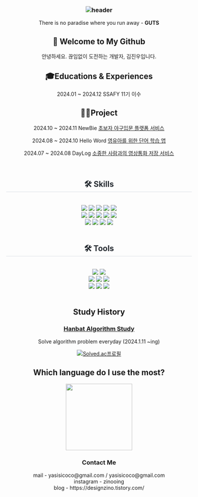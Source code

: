 <h3 align="center">

![header](https://capsule-render.vercel.app/api?type=waving&color=gradient&height=150&section=header&text=Hi!%20I'm%20[JinWoo]!&fontAlign=50&fontAlignY=50&fontSize=70&fontColor=ffffff)
</h3>

<div align="center">

<!--## Jinwoo's Github Stats-->
There is no paradise where you run away - **GUTS**

<!-- <a href="https://github.com/yasisicoco"><img align="center" style="height:180px" src="https://github-readme-stats.vercel.app/api?username=yasisicoco&theme=flag-india&show_icons=true&hide=stars,prs&count_private=true"/> </a> 
<br/>-->

</div>

<div align="center">
  
## 👋 Welcome to My Github
안녕하세요. 끊임없이 도전하는 개발자, 김진우입니다.
<br/>

## 🎓Educations & Experiences
2024.01 ~ 2024.12 SSAFY 11기 이수
<br/>

</div>

<div align="center">
  
## 👨‍💻Project
2024.10 ~ 2024.11 NewBie [초보자 야구입문 플랫폼 서비스](https://github.com/Newbie-Yanolja)  

2024.08 ~ 2024.10 Hello Word [영유아를 위한 단어 학습 앱](https://github.com/yasisicoco/HelloWord)  

2024.07 ~ 2024.08 DayLog [소중한 사람과의 영상통화 저장 서비스]()  

</div>

<br/>

<div align="center">
    <h2 style="border-bottom: 1px solid #d8dee4; color: #282d33;"> 🛠️ Skills </h2>
    <br>
    <div style="margin: 0 auto; text-align: center;">
        <img src="https://img.shields.io/badge/Flutter-02569B?style=for-the-badge&logo=Flutter&logoColor=white">
        <img src="https://img.shields.io/badge/Dart-0175C2?style=for-the-badge&logo=Dart&logoColor=white">
        <img src="https://img.shields.io/badge/Android-3DDC84?style=for-the-badge&logo=Android&logoColor=white">
        <img src="https://img.shields.io/badge/Javascript-F7DF1E?style=for-the-badge&logo=Javascript&logoColor=white">
        <img src="https://img.shields.io/badge/React-61DAFB?style=for-the-badge&logo=React&logoColor=white">
        <br/>
        <img src="https://img.shields.io/badge/HTML5-E34F26?style=for-the-badge&logo=HTML5&logoColor=white">
        <img src="https://img.shields.io/badge/CSS3-1572B6?style=for-the-badge&logo=CSS3&logoColor=white">
        <img src="https://img.shields.io/badge/Python-3776AB?style=for-the-badge&logo=Python&logoColor=white">
        <img src="https://img.shields.io/badge/Django-092E20?style=for-the-badge&logo=Django&logoColor=white">
        <img src="https://img.shields.io/badge/Vue.js-4FC08D?style=for-the-badge&logo=Vue.js&logoColor=white">
        <br/>
        <img src="https://img.shields.io/badge/redux-%23593d88.svg?style=for-the-badge&logo=redux&logoColor=white" />
        <img src="https://img.shields.io/badge/typescript-%23007ACC.svg?style=for-the-badge&logo=typescript&logoColor=white" />
        <img src="https://img.shields.io/badge/Sass-CC6699?style=for-the-badge&logo=sass&logoColor=white" />
        <img src="https://img.shields.io/badge/Tailwind_CSS-38B2AC?style=for-the-badge&logo=tailwind-css&logoColor=white" />
    </div>
    
</div>

<br/>

<div align="center">
    <h2 style="border-bottom: 1px solid #d8dee4; color: #282d33;"> 🛠️ Tools </h2>
    <br>
    <div style="margin: 0 auto; text-align: center;">
        <img src="https://img.shields.io/badge/android studio-3DDC84?style=for-the-badge&logo=androidstudio&logoColor=white">
        <img src="https://img.shields.io/badge/visual studio code-007ACC?style=for-the-badge&logo=visualstudiocode&logoColor=white">
        <br/>
        <img src="https://img.shields.io/badge/Figma-F24E1E?style=for-the-badge&logo=Figma&logoColor=white">
        <img src="https://img.shields.io/badge/Notion-000000?style=for-the-badge&logo=Notion&logoColor=white">
        <img src="https://img.shields.io/badge/Postman-FF6C37?style=for-the-badge&logo=Postman&logoColor=white">
        <br/>
        <img src="https://img.shields.io/badge/Git-F24E1E?style=for-the-badge&logo=Git&logoColor=white">
        <img src="https://img.shields.io/badge/Github-181717?style=for-the-badge&logo=Github&logoColor=white">
        <img src="https://img.shields.io/badge/GitLab-FC6D26?style=for-the-badge&logo=GitLab&logoColor=white">
    </div>
</div>
<br/>

<div align="center">
  
## Study History
### <a href="https://www.notion.so/Since-240201-f3079a5746b541b4a6a4beab22a8faa2?pvs=4">Hanbat Algorithm Study</a>
Solve algorithm problem everyday (2024.1.11 ~ing)

[![Solved.ac프로필](http://mazassumnida.wtf/api/v2/generate_badge?boj=yasisicoco)](https://solved.ac/yasisicoco)

## Which language do I use the most?

<a href="https://github.com/yasisicoco"><img align="center" style="height:180px" src="https://github-readme-stats.vercel.app/api/top-langs/?username=yasisicoco&layout=compact&theme=flag-india&hide_border=true" /></a> 

<h3 align="center">Contact Me</h3>
<p align="center">
mail - yasisicoco@gmail.com / yasisicoco@gmail.com <br/>
instagram - zinooing <br/>
blog - https://designzino.tistory.com/ <br/>
</p>

</div>
